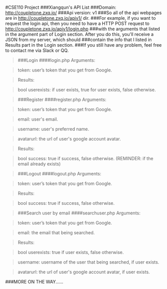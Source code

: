 #CSE110 Project
###Xiangqun's API List
###Domain: http://coupletone.zxq.io/
###Api version: v1
###So all of the api webpages are in http://coupletone.zxq.io/apiv1/ dir.
###For example, if you want to request the login api, then you need to have a HTTP POST request to http://coupletone.zxq.io/apiv1/login.php
###with the arguments that listed in the argument part of Login section. After you do this, you'll receive a JSON from my server, which should
###contain the info that I listed in Results part in the Login section.
###If you still have any problem, feel free to contact me via Slack or QQ.


> ###Login
> ####login.php
> Arguments:

> token: user’s token that you get from Google.


> Results:

> bool userexists: if user exists, true for user exists, false otherwise.


> ###Register
> ####register.php
> Arguments:

> token: user’s token that you get from Google.

> email: user's email.

> username: user's preferred name.

> avatarurl: the url of user's google account avatar.


> Results:

> bool success: true if success, false otherwise. (REMINDER: if the email already exists)


> ###Logout
> ####logout.php
> Arguments:

> token: user’s token that you get from Google.


> Results:

> bool success: true if success, false otherwise.

> ###Search user by email
> ####searchuser.php
> Arguments:

> token:  user’s token that you get from Google.

> email: the email that being searched.


>Results:

>bool userexists: true if user exists, false otherwise.

>username: username of the user that being searched, if user exists.

>avatarurl: the url of user's google account avatar, if user exists.

###MORE ON THE WAY......
